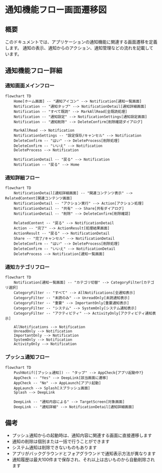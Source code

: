 # 通知機能フロー画面遷移図

## 概要

<!--
このドキュメントでは、アプリケーションの通知機能に関連する画面遷移を詳細に記載します。
通知画面への遷移、通知からの画面遷移、通知管理などの画面遷移フローを定義します。
メインの[画面遷移図](./screen_flow.md)の一部として参照されます。
-->

このドキュメントでは、アプリケーションの通知機能に関連する画面遷移を定義します。
通知の表示、通知からのアクション、通知管理などの流れを記載しています。

## 通知機能フロー詳細

### 通知画面メインフロー

```mermaid
flowchart TD
    Home[ホーム画面] -- "通知アイコン" --> Notification[通知一覧画面]
    Notification -- "通知タップ" --> NotificationDetail[通知詳細画面]
    Notification -- "すべて既読" --> MarkAllRead[全既読処理]
    Notification -- "通知設定" --> NotificationSettings[通知設定画面]
    Notification -- "通知削除" --> DeleteConfirm[削除確認ダイアログ]
    
    MarkAllRead --> Notification
    NotificationSettings -- "設定保存/キャンセル" --> Notification
    DeleteConfirm -- "はい" --> DeleteProcess[削除処理]
    DeleteConfirm -- "いいえ" --> Notification
    DeleteProcess --> Notification
    
    NotificationDetail -- "戻る" --> Notification
    Notification -- "戻る" --> Home
```

### 通知詳細フロー

```mermaid
flowchart TD
    NotificationDetail[通知詳細画面] -- "関連コンテンツ表示" --> RelatedContent[関連コンテンツ画面]
    NotificationDetail -- "アクション実行" --> Action[アクション処理]
    NotificationDetail -- "共有" --> Share[共有ダイアログ]
    NotificationDetail -- "削除" --> DeleteConfirm[削除確認]
    
    RelatedContent -- "戻る" --> NotificationDetail
    Action -- "完了" --> ActionResult[処理結果画面]
    ActionResult -- "戻る" --> NotificationDetail
    Share -- "完了/キャンセル" --> NotificationDetail
    DeleteConfirm -- "はい" --> DeleteProcess[削除処理]
    DeleteConfirm -- "いいえ" --> NotificationDetail
    DeleteProcess --> Notification[通知一覧画面]
```

### 通知カテゴリフロー

```mermaid
flowchart TD
    Notification[通知一覧画面] -- "カテゴリ切替" --> CategoryFilter[カテゴリ選択]
    CategoryFilter -- "すべて" --> AllNotifications[全通知表示]
    CategoryFilter -- "未読のみ" --> UnreadOnly[未読通知表示]
    CategoryFilter -- "重要" --> ImportantOnly[重要通知表示]
    CategoryFilter -- "システム" --> SystemOnly[システム通知表示]
    CategoryFilter -- "アクティビティ" --> ActivityOnly[アクティビティ通知表示]
    
    AllNotifications --> Notification
    UnreadOnly --> Notification
    ImportantOnly --> Notification
    SystemOnly --> Notification
    ActivityOnly --> Notification
```

### プッシュ通知フロー

```mermaid
flowchart TD
    PushNotif([プッシュ通知]) -- "タップ" --> AppCheck{アプリ起動中?}
    AppCheck -- "Yes" --> DeepLink[該当画面に遷移]
    AppCheck -- "No" --> AppLaunch[アプリ起動]
    AppLaunch --> Splash[スプラッシュ画面]
    Splash --> DeepLink
    
    DeepLink -- "通知内容による" --> TargetScreen[対象画面]
    DeepLink -- "通知詳細" --> NotificationDetail[通知詳細画面]
```

## 備考

- プッシュ通知からの起動時は、通知内容に関連する画面に直接遷移します
- 通知の削除は個別または一括で行うことができます
- システム通知は削除できないものもあります
- アプリがバックグラウンドとフォアグラウンドで通知表示方法が異なります
- 通知履歴は最大100件まで保存され、それ以上は古いものから自動削除されます
